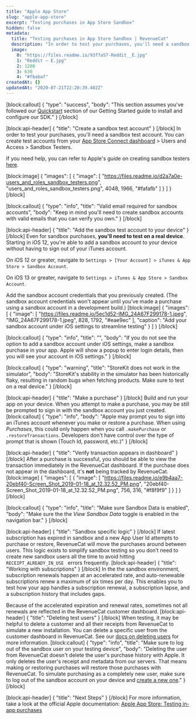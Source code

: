 ```yaml
---
title: "Apple App Store"
slug: "apple-app-store"
excerpt: "Testing purchases in App Store Sandbox"
hidden: false
metadata: 
  title: "Testing purchases in App Store Sandbox | RevenueCat"
  description: "In order to test your purchases, you'll need a sandbox test account. You can create test accounts from your App Store Connect dashboard > Users and Access > Sandbox Testers."
  image: 
    0: "https://files.readme.io/93f7a57-Reddit__E.jpg"
    1: "Reddit – E.jpg"
    2: 1200
    3: 630
    4: "#fbabaf"
createdAt: {}
updatedAt: "2020-07-21T22:20:39.402Z"
---
```

[block:callout]
{
  "type": "success",
  "body": "This section assumes you've followed our [Quickstart](doc:getting-started-1) section of our Getting Started guide to install and configure our SDK."
}
[/block]

[block:api-header]
{
  "title": "Create a sandbox test account"
}
[/block]
In order to test your purchases, you'll need a sandbox test account. You can create test accounts from your [App Store Connect dashboard](https://appstoreconnect.apple.com/) > Users and Access > Sandbox Testers. 

If you need help, you can refer to Apple's guide on creating sandbox testers [here](https://help.apple.com/app-store-connect/#/dev8b997bee1).

[block:image]
{
  "images": [
    {
      "image": [
        "https://files.readme.io/d2a7a0e-users_and_roles_sandbox_testers.png",
        "users_and_roles_sandbox_testers.png",
        4048,
        1966,
        "#fafafb"
      ]
    }
  ]
}
[/block]

[block:callout]
{
  "type": "info",
  "title": "Valid email required for sandbox accounts",
  "body": "Keep in mind you'll need to create sandbox accounts with valid emails that you can verify you own."
}
[/block]

[block:api-header]
{
  "title": "Add the sandbox test account to your device"
}
[/block]
Even for sandbox purchases, **you'll need to test on a real device**. Starting in iOS 12, you're able to add a sandbox account to your device without having to sign out of your iTunes account. 

On iOS 12 or greater, navigate to `Settings > [Your Account] > iTunes & App Store > Sandbox Account`. 

On iOS 13 or greater, navigate to `Settings > iTunes & App Store > Sandbox Account`.

Add the sandbox account credentials that you previously created. (The sandbox account credentials won't appear until you've made a purchase using a sandbox account in a development build.)
[block:image]
{
  "images": [
    {
      "image": [
        "https://files.readme.io/5ec1d52-IMG_24A67F299178-1.jpeg",
        "IMG_24A67F299178-1.jpeg",
        828,
        1792,
        "#eae9ec"
      ],
      "caption": "Add your sandbox account under iOS settings to streamline testing"
    }
  ]
}
[/block]

[block:callout]
{
  "type": "info",
  "title": "",
  "body": "If you do not see the option to add a sandbox account under iOS settings, make a sandbox purchase in your app. Apple will show a popup to enter login details, then you will see your account in iOS settings."
}
[/block]

[block:callout]
{
  "type": "warning",
  "title": "StoreKit does not work in the simulator",
  "body": "StoreKit's stability in the simulator has been historically flaky, resulting in random bugs when fetching products. Make sure to test on a real device."
}
[/block]

[block:api-header]
{
  "title": "Make a purchase"
}
[/block]
Build and run your app on your device. When you attempt to make a purchase, you may be still be prompted to sign in with the sandbox account you just created. 
[block:callout]
{
  "type": "info",
  "body": "Apple may prompt you to sign into an iTunes account whenever you make or restore a purchase. When using *Purchases*, this could only happen when you call `.makePurchase` or `.restoreTransactions`. Developers don't have control over the type of prompt that is shown (Touch Id, password, etc.)"
}
[/block]

[block:api-header]
{
  "title": "Verify transaction appears in dashboard"
}
[/block]
After a purchase is successful, you should be able to view the transaction immediately in the RevenueCat dashboard. If the purchase does not appear in the dashboard, it's **not** being tracked by RevenueCat.
[block:image]
{
  "images": [
    {
      "image": [
        "https://files.readme.io/e9b4aa7-20ebf40-Screen_Shot_2019-01-18_at_12.32.52_PM.png",
        "20ebf40-Screen_Shot_2019-01-18_at_12.32.52_PM.png",
        756,
        316,
        "#f8f9f9"
      ]
    }
  ]
}
[/block]

[block:callout]
{
  "type": "info",
  "title": "Make sure Sandbox Data is enabled",
  "body": "Make sure the the *View Sandbox Data* toggle is enabled in the navigation bar."
}
[/block]

[block:api-header]
{
  "title": "Sandbox specific logic"
}
[/block]
If latest subscription has expired in sandbox and a new App User Id attempts to purchase or restore, RevenueCat will move the purchases around between users. This logic exists to simplify sandbox testing so you don’t need to create new sandbox users all the time to avoid hitting `RECEIPT_ALREADY_IN_USE ` errors frequently.
[block:api-header]
{
  "title": "Working with subscriptions"
}
[/block]
In the the sandbox environment, subscription renewals happen at an accelerated rate, and auto-renewable subscriptions renew a maximum of six times per day. This enables you to test how your app handles a subscription renewal, a subscription lapse, and a subscription history that includes gaps.

Because of the accelerated expiration and renewal rates, sometimes not all renewals are reflected in the RevenueCat customer dashboard.
[block:api-header]
{
  "title": "Deleting test users"
}
[/block]
When testing, it may be helpful to delete a customer and all their receipts from RevenueCat to simulate a new installation. You can delete a specific user from the customer dashboard in RevenueCat. See our [docs on deleting users](doc:customers#section-delete-users) for more information.
[block:callout]
{
  "type": "info",
  "title": "Make sure to log out of the sandbox user on your testing device",
  "body": "Deleting the user from RevenueCat doesn't delete the user's purchase history with Apple. It only deletes the user's receipt and metadata from our servers. That means making or restoring purchases will restore those purchases with RevenueCat. To simulate purchasing as a completely new user, make sure to log out of the sandbox account on your device and [create a new one](https://docs.revenuecat.com/docs/apple-app-store#create-a-sandbox-test-account)."
}
[/block]

[block:api-header]
{
  "title": "Next Steps"
}
[/block]
For more information, take a look at the official Apple documentation:
[Apple App Store: Testing in-app purchases](https://developer.apple.com/library/archive/documentation/NetworkingInternet/Conceptual/StoreKitGuide/Chapters/ShowUI.html)